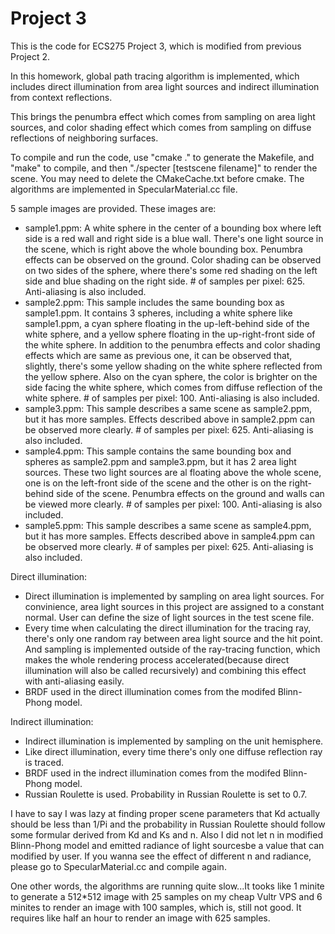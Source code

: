 # Project 3

This is the code for ECS275 Project 3, which is modified from previous Project 2.

In this homework, global path tracing algorithm is implemented, which includes direct illumination from area light sources and indirect illumination from context reflections.

This brings the penumbra effect which comes from sampling on area light sources, and color shading effect which comes from sampling on diffuse reflections of neighboring surfaces.

To compile and run the code, use "cmake ." to generate the Makefile, and "make" to compile, and then "./specter [testscene filename]" to render the scene. You may need to delete the CMakeCache.txt before cmake. The algorithms are implemented in SpecularMaterial.cc file.

5 sample images are provided. These images are:
- sample1.ppm: A white sphere in the center of a bounding box where left side is a red wall and right side is a blue wall. There's one light source in the scene, which is right above the whole bounding box. Penumbra effects can be observed on the ground. Color shading can be observed on two sides of the sphere, where there's some red shading on the left side and blue shading on the right side. # of samples per pixel: 625. Anti-aliasing is also included.
- sample2.ppm: This sample includes the same bounding box as sample1.ppm. It contains 3 spheres, including a white sphere like sample1.ppm, a cyan sphere floating in the up-left-behind side of the white sphere, and a yellow sphere floating in the up-right-front side of the white sphere. In addition to the penumbra effects and color shading effects which are same as previous one, it can be observed that, slightly, there's some yellow shading on the white sphere reflected from the yellow sphere. Also on the cyan sphere, the color is brighter on the side facing the white sphere, which comes from diffuse reflection of the white sphere. # of samples per pixel: 100. Anti-aliasing is also included.
- sample3.ppm: This sample describes a same scene as sample2.ppm, but it has more samples. Effects described above in sample2.ppm can be observed more clearly. # of samples per pixel: 625. Anti-aliasing is also included.
- sample4.ppm: This sample contains the same bounding box and spheres as sample2.ppm and sample3.ppm, but it has 2 area light sources. These two light sources are al floating above the whole scene, one is on the left-front side of the scene and the other is on the right-behind side of the scene. Penumbra effects on the ground and walls can be viewed more clearly. # of samples per pixel: 100. Anti-aliasing is also included.
- sample5.ppm: This sample describes a same scene as sample4.ppm, but it has more samples. Effects described above in sample4.ppm can be observed more clearly. # of samples per pixel: 625. Anti-aliasing is also included.


Direct illumination:
- Direct illumination is implemented by sampling on area light sources. For convinience, area light sources in this project are assigned to a constant normal. User can define the size of light sources in the test scene file.
- Every time when calculating the direct illumination for the tracing ray, there's only one random ray between area light source and the hit point. And sampling is implemented outside of the ray-tracing function, which makes the whole rendering process accelerated(because direct illumination will also be called recursively) and combining this effect with anti-aliasing easily.
- BRDF used in the direct illumination comes from the modifed Blinn-Phong model.

Indirect illumination:
- Indirect illumination is implemented by sampling on the unit hemisphere.
- Like direct illumination, every time there's only one diffuse reflection ray is traced.
- BRDF used in the indrect illumination comes from the modifed Blinn-Phong model.
- Russian Roulette is used. Probability in Russian Roulette is set to 0.7.

I have to say I was lazy at finding proper scene parameters that Kd actually should be less than 1/Pi and the probability in Russian Roulette should follow some formular derived from Kd and Ks and n. Also I did not let n in modified Blinn-Phong model and emitted radiance of light sourcesbe a value that can modified by user. If you wanna see the effect of different n and radiance, please go to SpecularMaterial.cc and compile again.

One other words, the algorithms are running quite slow...It tooks like 1 minite to generate a 512*512 image with 25 samples on my cheap Vultr VPS and 6 minites to render an image with 100 samples, which is, still not good. It requires like half an hour to render an image with 625 samples.